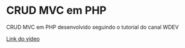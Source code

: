 # CRUD MVC em PHP

CRUD MVC em PHP desenvolvido seguindo o tutorial do canal WDEV

<a href="https://www.youtube.com/watch?v=uG64BgrlX7o" target="_blank">Link do vídeo</a>